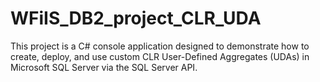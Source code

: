 # WFiIS_DB2_project_CLR_UDA
This project is a C# console application designed to demonstrate how to create, deploy, and use custom CLR User-Defined Aggregates (UDAs) in Microsoft SQL Server via the SQL Server API.
